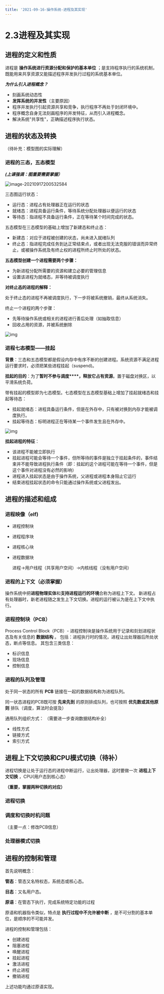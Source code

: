 ```yaml
---
title: '2021-09-16-操作系统-进程及其实现'
---
```


# 2.3进程及其实现

## 进程的定义和性质

进程是 **操作系统进行资源分配和保护的基本单位** ；是支持程序执行的系统机制，既能用来共享资源又能描述程序并发执行过程的系统基本单位。

***为什么引入进程概念？***

+ 刻画系统动态性
+ **发挥系统的并发性**（主要原因）
+ 程序并发执行引起资源共享和竞争，执行程序不再处于封闭环境中。
+ 程序概念自身无法刻画程序的并发特征，从而引入进程概念。
+ 解决系统"共享性"，正确描述程序执行状态。

## 进程的状态及转换

（待补充：模型图的实际理解）

### 进程的三态，五态模型

***(上课强调：图重要需要掌握）***



![image-20210917200532584](../../src/assets/img/image-20210917200532584.png)

三态图运行状态：

+ 运行态：进程占有处理器正在运行的状态
+ 就绪态：进程具备运行条件，等待系统分配处理器以便运行的状态
+ 等待态：指进程不具备运行条件，正在等待某个时间完成的状态。

五态模型在三态模型的基础上增加了新建态和终止态：

+ 新建态：对应于进程被创建的状态，尚未进入就绪队列
+ 终止态：指进程完成任务到达正常结束点，或者出现无法克服的错误而异常终止，或被操作系统及有终止权的进程所终止时所处的状态。

**五态模型创建一个进程需要两个步骤：**

+ 为新进程分配所需要的资源和建立必要的管理信息
+ 设置该进程为就绪态，并等待被调度执行

**对终止态的进程的解释：** 

处于终止态的进程不再被调度执行，下一步将被系统撤销，最终从系统消失。

终止一个进程的两个步骤：

+ 先等待操作系统或相关的进程进行善后处理（如抽取信息）
+ 回收占用的资源，并被系统删除

![img](../../src/assets/img/Aryfbt.png)

### 进程七态模型——挂起

**背景**：三态和五态模型都是假设内存中有序不断的创建进程。系统资源不满足进程运行要求时，必须把某些进程挂起（suspend)。

**挂起的目的**：为了**暂时不参与调度****，释放它占有资源**。置于磁盘对换区，以平滑系统负荷。

带有挂起的模型即为七态模型。七态模型在五态模型基础上增加了挂起就绪态和挂起等待态：

+ 挂起就绪态：进程具备运行条件，但是在外存中，只有被对换到内存才能被调度执行。
+ 挂起等待态：标明进程正在等待某一个事件发生且在外存中。

![img](../../src/assets/img/Ary4VP.png)

**挂起进程的特征**： 

+ 该进程不能被立即执行
+ 挂起进程可能会等待一个事件，但所等待的事件是独立于挂起条件的，事件结束并不能导致进程执行条件（即：挂起的这个进程可能在等待一个事件，但是这个事件对进程没有必然的影响）
+ 进程进入挂起状态是由于操作系统，父进程或进程本身阻止它运行
+ 结束进程挂起状态的命令只能通过操作系统或父进程发出。

## 进程的描述和组成

### 进程映像（elf)

+ 进程控制块

+ 进程程序块

+ 进程核心块

+ 进程数据块
  
  
  
  进程->用户线程（共享用户空间）->内核线程（没有用户空间）

### 进程的上下文（必须掌握）

操作系统中把**进程物理实体**和**支持进程运行的环境**合称为进程上下文。
新进程占有处理器时，新老进程随之发生上下文切换。进程的运行被认为是在上下文中执行。

### 进程控制块（PCB）

Process Control Block（PCB）- 进程控制块是操作系统用于记录和刻划进程状态及有关信息的 **数据结构** 。
包括：进程执行时的情况，进程让出处理器后所处状态，断点等信息。
其包含三类信息：

- 标识信息
- 现场信息
- 控制信息

### 进程的队列及管理

处于同一状态的所有 **PCB** 链接在一起的数据结构称为进程队列。

同一状态进程的PCB既可按 **先来先到** 的原则排成队列，也可按照 **优先数或其他原则** 排队（调度，算法时会提及）

通用队列组织方式：
（需要进一步查询数据结构补全）

- 线性方式
- 链接方式
- 索引方式

## 进程上下文切换和CPU模式切换（待补）

进程切换是让处于运行态的进程中断运行，让出处理器，这时要做一次 **进程上下文切换** ，CPU(用户态到核心态） 

**（重要，掌握两种切换的对应）**

### 进程切换

### 调度和切换时机问题

（主要一点：修改PCB信息）

### 处理器模式切换

## 进程的控制和管理

首先说明概念：

**管态**：管态又名特权态，系统态或核心态。

**目态**：又名用户态。

**原语**：在管态下执行，完成系统特定功能的过程

原语和机器指令类似，特点是 **执行过程中不允许被中断** ，是不可分割的基本单位，是顺序的不可能并发。

进程的控制和管理包括：

+ 创建进程
+ 阻塞进程
+ 唤醒进程
+ 挂起进程
+ 激活进程
+ 终止进程
+ 撤销进程

上述功能均通过原语实现。
